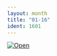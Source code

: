 ```yaml
---
layout: month
title: "01-16"
ident: 1601
---
```

<a href="/images/01-16.png"><img src="/images/01-16.png" class="mid" alt="Open" /></a>
